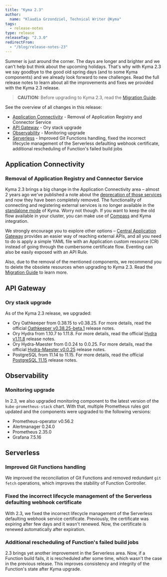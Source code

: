 ```yaml
---
title: "Kyma 2.3"
author:
  name: "Klaudia Grzondziel, Technical Writer @Kyma"
tags:
  - release-notes
type: release
releaseTag: "2.3.0"
redirectFrom:
  - "/blog/release-notes-23"
---
```


Summer is just around the corner. The days are longer and brighter and we can't help but think about the upcoming holidays. That's why with Kyma 2.3 we say goodbye to the good old spring days (and to some Kyma components) and we already look forward to new challenges. Read the full release notes to learn about all the improvements and fixes we provided with the Kyma 2.3 release.

<!-- overview -->

> **CAUTION:** Before upgrading to Kyma 2.3, read the [Migration Guide](https://kyma-project.io/docs/kyma/2.3/migration-guide-2.2-2.3).

See the overview of all changes in this release:

- [Application Connectivity](#application-connectivity) - Removal of Application Registry and Connector Service
- [API Gateway](#api-gateway) - Ory stack upgrade
- [Observability](#observability) - Monitoring upgrade
- [Serverless](#serverless) - Improved Git Functions handling, fixed the incorrect lifecycle management of the Serverless defaulting webhook certificate, additional rescheduling of Function's failed build jobs


## Application Connectivity

### Removal of Application Registry and Connector Service

Kyma 2.3 brings a big change in the Application Connectivity area – almost 2 years ago we've published a note about the [deprecation of those services](https://kyma-project.io/blog/2020/5/29/release-notes-113#deprecated-connector-and-application-registry-ap-is) and now they have been completely removed. The functionality of connecting and registering external services is no longer available in the [standalone mode](https://kyma-project.io/docs/kyma/2.3/01-overview/main-areas/application-connectivity/) of Kyma. Worry not though. If you want to keep the old flow available in your cluster, you can make use of [Compass](https://github.com/kyma-incubator/compass) and Kyma integration.

We strongly encourage you to explore other options – [Central Application Gateway](https://github.com/kyma-project/kyma/tree/main/components/central-application-gateway#api) provides an easier way of reaching external APIs, and all you need to do is apply a simple YAML file with an Application custom resource (CR) instead of going through the cumbersome certificate flow. Eventing can also be easily exposed with an API Rule.

Also, due to the removal of the mentioned components, we recommend you to delete the obsolete resources when upgrading to Kyma 2.3. Read the [Migration Guide](https://kyma-project.io/docs/kyma/2.3/migration-guide-2.2-2.3) to learn more.


## API Gateway

### Ory stack upgrade

As of the Kyma 2.3 release, we upgraded:
- Ory Oathkeeper from 0.38.15 to v0.38.25. For more details, read the official [Oathkeeper v0.38.25-beta.1](https://github.com/ory/oathkeeper/releases/tag/v0.38.25-beta.1) release notes.
- Ory Hydra from 1.10.7 to 1.11.8. For more details, read the official [Hydra v1.11.8](https://github.com/ory/hydra/releases/tag/v1.11.8) release notes.
- Ory Hydra-Maester from 0.0.24 to 0.0.25. For more details, read the official [Hydra-Maester v0.0.25](https://github.com/ory/hydra-maester/releases/tag/v0.0.25) release notes.
- PostgreSQL from 11.14 to 11.15. For more details, read the official [PostgreSQL 11.15](https://www.postgresql.org/docs/release/11.15/) release notes.


## Observability

### Monitoring upgrade

In 2.3, we also upgraded monitoring component to the latest version of the `kube-prometheus-stack` chart. With that,  multiple Prometheus rules got updated and the components were upgraded to the following versions:
- Prometheus-operator v0.56.2
- Alertmanager 0.24.0
- Prometheus 2.35.0
- Grafana 7.5.16


## Serverless

### Improved Git Functions handling

We improved the reconciliation of Git Functions and removed redundant `git fetch` operations, which improves the stability of Function Controller.

### Fixed the incorrect lifecycle management of the Serverless defaulting webhook certificate

With 2.3, we fixed the incorrect lifecycle management of the Serverless defaulting webhook service certificate. Previously, the certificate was expiring after few days and it wasn't renewed. Now, the certificate is renewed automatically after expiration.

### Additional rescheduling of Function's failed build jobs

2.3 brings yet another improvement in the Serverless area. Now, if a Function build fails, it is rescheduled after some time, which wasn't the case in the previous release. This improves consistency and integrity of the Function's state after Kyma upgrade.
